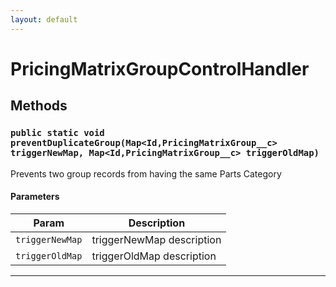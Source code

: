 ```yaml
---
layout: default
---
```

# PricingMatrixGroupControlHandler
## Methods
### `public static void preventDuplicateGroup(Map<Id,PricingMatrixGroup__c> triggerNewMap, Map<Id,PricingMatrixGroup__c> triggerOldMap)`

Prevents two group records from having the same Parts Category

#### Parameters

|Param|Description|
|---|---|
|`triggerNewMap`|triggerNewMap description|
|`triggerOldMap`|triggerOldMap description|

---
